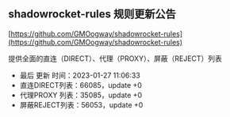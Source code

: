 ## shadowrocket-rules 规则更新公告

[https://github.com/GMOogway/shadowrocket-rules](https://github.com/GMOogway/shadowrocket-rules)

提供全面的直连（DIRECT）、代理（PROXY）、屏蔽（REJECT）列表
- 最后 更新 时间：2023-01-27 11:06:33
- 直连DIRECT列表：66085，update +0
- 代理PROXY 列表：35085，update +0
- 屏蔽REJECT列表：56053，update +0